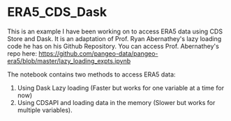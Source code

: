 # ERA5_CDS_Dask
This is an example I have been working on to access ERA5 data using CDS Store and Dask. It is an adaptation of Prof. Ryan Abernathey's lazy loading code he has on his Github Repository. You can access Prof. Abernathey's repo here: https://github.com/pangeo-data/pangeo-era5/blob/master/lazy_loading_expts.ipynb 

The notebook contains two methods to access ERA5 data:
1) Using Dask Lazy loading (Faster but works for one variable at a time for now) 
2) Using CDSAPI and loading data in the memory (Slower but works for multiple variables). 
